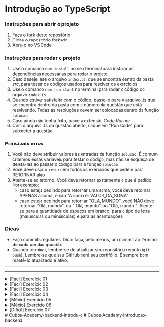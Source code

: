 # Introdução ao TypeScript

### Instruções para abrir o projeto

1. Faça o fork deste repositório
2. Clone o repositório forkado
3. Abra-o no VS Code

### Instruções para rodar o projeto

1. Use o comando `npm install` no seu terminal para instalar as dependências necessárias para rodar o projeto
2. Caso deseje, use o arquivo `index.ts`, que se encontra dentro da pasta _src_, para testar os códigos usados para resolver os exercícios
3. Use o comando `npm run start` no terminal para rodar o código do arquivo `index.ts`
4. Quando estiver satisfeito com o código, passe-o para o arquivo _.ts_ que se encontra dentro da pasta com o número da questão que está resolvendo. Todas as resoluções devem ser colocadas dentro da função `solucao`
5. Caso ainda não tenha feito, baixe a extensão _Code Runner_
6. Com o arquivo _.ts_ da questão aberto, clique em "Run Code" para submeter a questão

### Principais erros

1. Você não deve atribuir valores às entradas da função `solucao`. É comum criarmos essas variáveis para testar o código, mas não se esqueça de deletá-las ao passar o código para a função `solucao`
2. Você deve usar o `return` em todos os exercícios que pedem para RETORNAR algo
3. Atente-se ao retorno. Você deve retornar exatamente o que é pedido. Por exemplo:
   - caso esteja pedindo para retornar uma soma, você deve retornar APENAS a soma, e não "A soma é: VALOR_DA_SOMA"
   - caso esteja pedindo para retornar "OLA, MUNDO", você NÃO deve retornar "Olá, mundo", ou " Olá, mundo", ou "Olá, mundo ". Atente-se para a quantidade de espaços em branco, para o tipo de letra (maíusculas ou minúsculas) e para as acentuações.

### Dicas

- Faça commits regulares. Dica: faça, pelo menos, um commit ao término de cada um das questão
- Quando terminar, lembre-se de atualizar seu repositório remoto (`git push`). Lembre-se que seu GitHub será seu portifólio. É sempre bom mantê-lo atualizado e ativo.

---

---

<details>
<summary>[Fácil] Exercício 01</summary>

# Atualização da pontuação

## Problema

Você foi contratado pela Ubisoft, uma das maiores empresas de desenvolvimento de jogos eletrônicos do mundo, para desenvolver o _Cubos Game_, um novo jogo para Playstation 5.

Foi atribuida a você a tarefa de desenvolver a função responsável por atualizar a pontuação do personagem do jogo.

## Entrada

A entrada do seu programa será composta por duas variáveis:

- `pontuacao`: variável responsável por armazenar a pontuação do jogador
- `pontosConquistados`: variável que armazena quantos pontos o jogador conquistou em uma determinada fase

## Saída

Você deverá **RETORNAR** a nova pontuação do jogador.

## Exemplos

### Entrada 1

`pontuacao = 300`

`pontosConquistados = 10`

### Saída 1

310

### Explicação 1

A pontuação do jogador era 300 e ele conquistou 10 pontos. Portanto, a nova pontuação é de 300 + 10 = 310.

</details>

<details>
<summary>[Fácil] Exercício 02</summary>

# Cálculo da idade

## Problema

O jogo _Cubos Game_, para o qual foi contratado para fazer, só poderá ser jogado por maiores de 16 anos. Sendo assim, será necessário criar uma função que calcule a idade do jogador com base no seu ano de nascimento.

## Entrada

A entrada do seu programa será composta por duas variáveis:

- `anoNascimento`: variável do tipo number que armazena o ano em que o jogador nasceu
- `anoAtual`: variável do tipo number que armazena o ano corrente (atual)

## Saída

Você deve **RETORNAR** a idade do jogador.

**OBS:** Não serão levados em consideração o mês e o dia no cálculo.

## Exemplo

### Entrada 1

`anoNascimento = 1993`

`anoAtual = 2024`

### Saída 1

31

### Explicação 1

A idade será 2024 - 1993 = 31.

</details>

<details>
<summary>[Fácil] Exercício 03</summary>

# Dados do personagem

## Problema

O jogador deverá conseguir mostrar os dados do seu personagem no jogo _Cubos Game_.

## Entrada

A entrada do seu programa será composta por três variáveis:

- `nomePersonagem`: variável do tipo string que armazena o nome do personagem
- `classe`: variável do tipo string que armazena a classe do personagem
- `pontuacao`: variável do tipo number que armazena a pontuação do personagem

## Saída

Você deve **RETORNAR** os dados do personagem no seguinte formato:

`OLÁ, |FULANO|. VOCE É UM |CLASSE| COM PONTUAÇÃO ATUAL DE |PONTUACAO_ATUAL|`

Você deve substituir `|FULANO|`, `|CLASSE|` e `|PONTUACAO_ATUAL|` por, respectivamente, o nome, a classe e a pontuação do jogador.

## Exemplo

### Entrada 1

`nomePersonagem = "Shaolin Matador de Porco"`

`classe = "Mago"`

`pontuacao = 320`

### Saída 1

`OLÁ, Shaolin Matador de Porco. VOCE É UM Mago COM PONTUAÇÃO ATUAL DE 320`

### Explicação 1

Os dados do personagem foram concatenados para ficar no formato pedido.

</details>

<details>
<summary>[Fácil] Exercício 04</summary>

# Bônus por fase

## Problema

Agora vamos desenvolver a parte do jogo _Cubos Game_ responsável por bonificar o jogador que conseguir passar de fase. O bônus funciona da seguinte forma: os pontos do jogador são multiplicados pelo número da fase que ele acabou de passar. Desta forma, quanto mais longe o jogador chega, maior a bonificação. Por exemplo:

- se o jogador tiver passado da Fase 1, a pontuação será multiplicada por 1
- se o jogador tiver passado da Fase 2, a pontuação será multiplicada por 2
- se o jogador tiver passado da Fase 3, a pontuação será multiplicada por 3

e assim por diante.

## Entrada

A entrada do seu programa será composta por duas variáveis:

- `pontucao`: variável do tipo number que armazena os pontos do personagem
- `faseSeguinte`: variável do tipo number que armazena para qual fase o personagem foi

## Saída

Você deve **RETORNAR** a nova pontuação do jogador.

## Exemplo

### Entrada 1

`pontucao = 2000`

`faseSeguinte = 4`

### Saída 1

6000

### Explicação 1

O personagem foi para a Fase 4, o que implica que ele passou da Fase 3. Então, sua pontuação será 2000 x 3 = 6000.

## Dicas

Cuidado! As operações na programação seguem a mesma ordem de resolução da Matemática. Ou seja, primeiramente são feitas multiplicações e divisões, depois somas e subtrações.

</details>

<details>
<summary>[Médio] Exercício 05</summary>

# Preço do conjunto

## Problema

Você foi contratado por uma loja de roupas da sua cidade para desenvolver um sistema de vendas online.

Uma das partes do sistemas, responsável por mostrar ao usuário do site o valor total da compra, depende de um código capaz de calcular o preço gasto pelo usuário em um conjunto de três peças. Essa é a funcionalidade que está desenvolvendo agora.

## Entrada

A entrada do seu programa será composta por quatro variáveis:

- `precoPeca1`: variável do tipo number que armazena o preço de uma das peças do conjunto
- `precoPeca2`: variável do tipo number que armazena o preço de uma das peças do conjunto
- `precoPeca3`: variável do tipo number que armazena o preço de uma das peças do conjunto
- `quantidade`: variável do tipo number que armazena a quantidade de conjuntos que o usuário quer comprar

## Saída

Você deve **RETORNAR** o preço total a ser pago.

## Exemplo

### Entrada 1

`precoPeca1 = 20`

`precoPeca2 = 30`

`precoPeca3 = 50`

`quantidade = 3`

### Saída 1

300

### Explicação 1

O valor do conjuto é dado pelo preço das três peças (20 + 30 + 50 = 100). O cliente comprou 3 conjuntos, o que dá 3 x 100 = 300.

## Dicas

Cuidado! As operações na programação seguem a mesma ordem de resolução da Matemática. Ou seja, primeiramente são feitas multiplicações e divisões, depois somas e subtrações.

</details>

<details>
<summary>[Médio] Exercício 06</summary>

# Quantidade de carne

## Problema

Você está desenvolvendo um programa que calcula a quantidade de carne que deverá ser comprada para o churrasco anual da sua família.

A quantidade de carne é calculada da seguinte forma:

- 100 gramas para cada criança na festa
- 200 gramas para cada pré-adolescente
- 300 gramas para cada adulto

## Entrada

A entrada do seu programa será composta por três variáveis:

- `quantidadeCriancas`: variável do tipo number que armazena a quantidade de crianças confirmadas para a festa
- `quantidadePreAdolescentes`: variável do tipo number que armazena a quantidade de pré-adolescentes confirmados para a festa
- `quantidadeTotal`: variável do tipo number que armazena a quantidade total de pessoas confirmadas para a festa

## Saída

Você deve **RETORNAR** a quantidade de carne estimada, em gramas.

## Exemplo

### Entrada 1

`quantidadeCriancas = 20`

`quantidadePreAdolescentes = 10`

`quantidadeTotal = 100`

### Saída 1

25000

### Explicação 1

A quantidade total de carne é 20 x 100 + 10 x 200 + 70 x 300 = 25000.

</details>

<details>
<summary>[Difícil] Exercício 07</summary>

# Cálculo do IMC

## Problema

Você, como desenvolvedor de software de um grupo farmacéutico, deve implementar uma funcionalidade nova no programa da empresa: o cálculo do Índice de Massa Corporal.

O IMC é cálculado como:

$IMC = \frac{peso}{altura²}$

## Entrada

A entrada do seu programa será composta por duas variáveis:

- `peso`: variável do tipo number que armazena o peso
- `altura`: variável do tipo number que armazena a altura

## Saída

Você deve **RETORNAR** o IMC.

## Exemplo

### Entrada 1

`peso = 100`

`altura = 2`

### Saída 1

25

### Explicação 1

O IMC é:

$IMC = \frac{100}{2²}$ = $\frac{100}{2 \text{x} 2}$ = $\frac{100}{4}$ = 25.

## Dicas

Cuidado! As operações na programação seguem a mesma ordem de resolução da Matemática. Ou seja, primeiramente são feitas multiplicações e divisões, depois somas e subtrações.

</details>
# Cubos-Academy-backend-introdu-o
# Cubos-Academy-Introducao-backend

